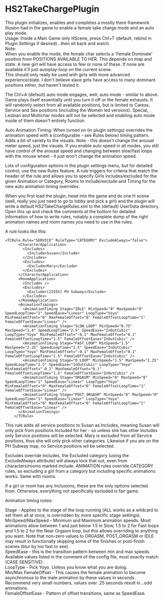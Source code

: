 # HS2TakeChargePlugin

This plugin initializes, enables and completes a mostly there framework Illusion had in the game to enable a female take charge mode and an auto play mode.
\
Usage: Inside a Main Game only HScene, press Ctrl+T (default, rebind in Plugin Settings if desired)...then sit back and watch.
\
Note:\
When you enable the mode, the female char selects a 'Female Dominate' position from POSITIONS AVAILABLE TO HER. This depends on map and state.
A new girl will have access to few or none of these. If none are available it'll just autoplay-loop on the current scene. 
\
This should only really be used with girls with more advanced experience/state. I don't believe slave girls have access to many dominant positions either, but haven't tested it.

The Ctrl+A (default) auto mode engages, well, auto mode - similar to above. Game plays itself essentially until you turn it off or the female exhausts. It will randomly select from all available positions, but is limited to Caress, Service and Sex positions (including the Women led versions). Special, Lesbian and Multichar modes will not be selected and enabling auto mode inside of them doesn't entirely function.

Auto Animation Timing: When turned on (in plugin settings) overrides the animation speed with a (configurable - see Rules below) timing pattern. Adds a bit of variety to the visuals. Note - this doesn't change the arousal meter speed, just the visuals. If you enable auto speed in all modes, you still have control of the arousal speed and changing between slow/fast loops with the mouse wheel - it just won't change the animation speed.

Lots of configuration options in the plugin settings menu, but for detailed control, use the new Rules feature. A rule triggers for criteria that match the header of the rule and allows you to specify Girls includes/excluded for the given Animation or Category, Rooms to include/exclude and Timing for the new auto animation timing overrides.

When you first load the plugin, head into the game and do one H scene (well, really you just need to go to lobby and pick a girl) and the plugin will write a default HS2TakeChargeRules.xml to the (default) UserData directory. Open this up and check the comments at the bottom for detailed information of how to write rules, notably a complete dump of the right animation names and room names you need to use in the rules.

A rule looks like this:
```
<TCRule Rule="SERVICE" RuleType="CATEGORY" ExcludeAlways="false">
      <CharacterApplication>
        <Includes>
          <Include>Susan</Include>
        </Includes>
        <Excludes>
          <Exclude>Mary</Exclude>
        </Excludes>
      </CharacterApplication>
      <RoomApplication>
        <Includes />
        <Excludes>
          <Exclude>[2155X] PH Subway</Exclude>
        </Excludes>
      </RoomApplication>
      <AnimationTimings>
        <AnimationTiming Stage="IDLE" MinSpeed="0" MaxSpeed="0" SpeedLoopTime="1" SpeedEase="Linear" LoopType="Yoyo" MinFemaleOffset="0" MaxFemaleOffset="0" FemaleOffsetLoopTime="1" FemaleOffsetEase="Linear" />
        <AnimationTiming Stage="SLOW_LOOP" MinSpeed="0.75" MaxSpeed="1.4" SpeedLoopTime="2.5" SpeedEase="InOutCubic" LoopType="Yoyo" MinFemaleOffset="-0.1" MaxFemaleOffset="0.1" FemaleOffsetLoopTime="1.5" FemaleOffsetEase="InOutCubic" />
        <AnimationTiming Stage="FAST_LOOP" MinSpeed="1.5" MaxSpeed="2.25" SpeedLoopTime="2.5" SpeedEase="InOutCubic" LoopType="Yoyo" MinFemaleOffset="-0.1" MaxFemaleOffset="0.1" FemaleOffsetLoopTime="1.5" FemaleOffsetEase="InOutCubic" />
        <AnimationTiming Stage="O_LOOP" MinSpeed="1.5" MaxSpeed="2.25" SpeedLoopTime="2.5" SpeedEase="InOutCubic" LoopType="Yoyo" MinFemaleOffset="-0.1" MaxFemaleOffset="0.1" FemaleOffsetLoopTime="1.5" FemaleOffsetEase="InOutCubic" />
        <AnimationTiming Stage="ORGASM" MinSpeed="0" MaxSpeed="0" SpeedLoopTime="1" SpeedEase="Linear" LoopType="Yoyo" MinFemaleOffset="0" MaxFemaleOffset="0" FemaleOffsetLoopTime="1" FemaleOffsetEase="Linear" />
        <AnimationTiming Stage="POST_ORGASM" MinSpeed="0" MaxSpeed="0" SpeedLoopTime="1" SpeedEase="Linear" LoopType="Yoyo" MinFemaleOffset="0" MaxFemaleOffset="0" FemaleOffsetLoopTime="1" FemaleOffsetEase="Linear" />
      </AnimationTimings>      
    </TCRule>
```    
    
This rule adds all service positions to Susan as Includes, meaning Susan will only pick from positions Included for her - so unless she has other Includes only Service positions will be selected. Mary is excluded from all Service positions, thus she will only pick other categories. Likewise if you are on the PH Subway map, no Service positions wil be selected.

Excludes override includes, the Excluded category (using the ExcludeAlways attribute) will always lock that out, even from characters/rooms marked include. ANIMATION rules override CATEGORY rules, so excluding a girl from a category but including specific animations works. Same with rooms.

If a girl or room has any Inclusions, these are the only options selected from. Otherwise, everything not specifically excluded is fair game.

Animation timing notes:

Stage - Applies to the stage of the loop running (ALL works as a wildcard to set them all at once, is overridden by more specific stage settings).\
MinSpeed/MaxSpeed - Minimum and Maximum animation speeds. Most animations allow between 1 and just below 1.5 in Slow, 1.5 to 2 for Fast loops and 1.5 to 2 for the Near Orgasm loop, but this allows overriding to anything you want. Note that non-zero values to ORGASM, POST_ORGASM or IDLE may result in functionally skipping some of the finishes or post-finish scenes (blur by too fast to see).\
SpeedEase - this is the transition pattern between min and max speeds. Available values listed in the comment of the config file, must exactly match (CASE SENSITIVE).\
LoopType - Pick Yoyo. Unless you know what you are doing.\
Min/Max FemaleOffset - This causes the female animation to become asynchronous to the male animation by these values in seconds. Recommend very small numbers, values over .25 seconds result in...odd animations.\
FemaleOffsetEase - Pattern of offset transitions, same as SpeedEase.
